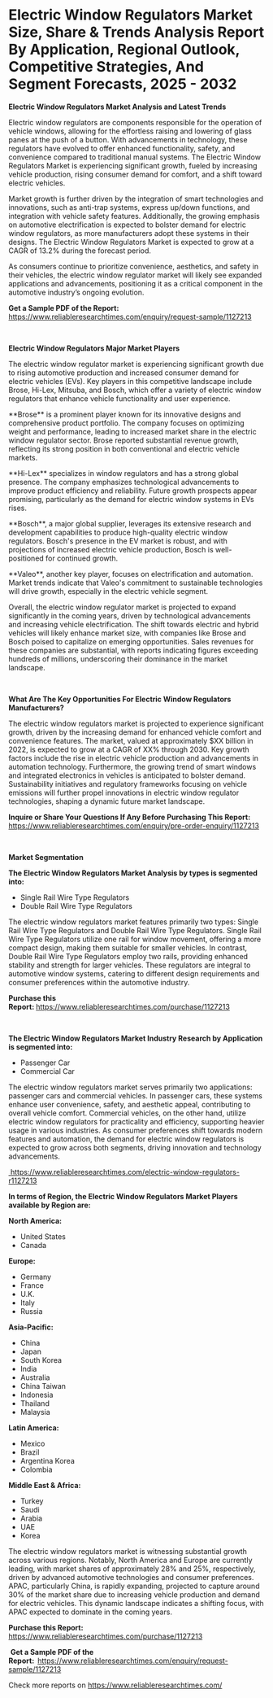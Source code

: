 <p><h1>Electric Window Regulators Market Size, Share & Trends Analysis Report By Application, Regional Outlook, Competitive Strategies, And Segment Forecasts, 2025 - 2032</h1></p><p><strong>Electric Window Regulators Market Analysis and Latest Trends</strong></p>
<p><p>Electric window regulators are components responsible for the operation of vehicle windows, allowing for the effortless raising and lowering of glass panes at the push of a button. With advancements in technology, these regulators have evolved to offer enhanced functionality, safety, and convenience compared to traditional manual systems. The Electric Window Regulators Market is experiencing significant growth, fueled by increasing vehicle production, rising consumer demand for comfort, and a shift toward electric vehicles.</p><p>Market growth is further driven by the integration of smart technologies and innovations, such as anti-trap systems, express up/down functions, and integration with vehicle safety features. Additionally, the growing emphasis on automotive electrification is expected to bolster demand for electric window regulators, as more manufacturers adopt these systems in their designs. The Electric Window Regulators Market is expected to grow at a CAGR of 13.2% during the forecast period. </p><p>As consumers continue to prioritize convenience, aesthetics, and safety in their vehicles, the electric window regulator market will likely see expanded applications and advancements, positioning it as a critical component in the automotive industry’s ongoing evolution.</p></p>
<p><strong>Get a Sample PDF of the Report:&nbsp;</strong> <a href="https://www.reliableresearchtimes.com/enquiry/request-sample/1127213?utm_campaign=2633&utm_medium=2&utm_source=Github&utm_content=ia&utm_term=30032025&utm_id=electric-window-regulators">https://www.reliableresearchtimes.com/enquiry/request-sample/1127213</a></p>
<p>&nbsp;</p>
<p><strong>Electric Window Regulators Major Market Players</strong></p>
<p><p>The electric window regulator market is experiencing significant growth due to rising automotive production and increased consumer demand for electric vehicles (EVs). Key players in this competitive landscape include Brose, Hi-Lex, Mitsuba, and Bosch, which offer a variety of electric window regulators that enhance vehicle functionality and user experience.</p><p>**Brose** is a prominent player known for its innovative designs and comprehensive product portfolio. The company focuses on optimizing weight and performance, leading to increased market share in the electric window regulator sector. Brose reported substantial revenue growth, reflecting its strong position in both conventional and electric vehicle markets.</p><p>**Hi-Lex** specializes in window regulators and has a strong global presence. The company emphasizes technological advancements to improve product efficiency and reliability. Future growth prospects appear promising, particularly as the demand for electric window systems in EVs rises.</p><p>**Bosch**, a major global supplier, leverages its extensive research and development capabilities to produce high-quality electric window regulators. Bosch's presence in the EV market is robust, and with projections of increased electric vehicle production, Bosch is well-positioned for continued growth.</p><p>**Valeo**, another key player, focuses on electrification and automation. Market trends indicate that Valeo's commitment to sustainable technologies will drive growth, especially in the electric vehicle segment.</p><p>Overall, the electric window regulator market is projected to expand significantly in the coming years, driven by technological advancements and increasing vehicle electrification. The shift towards electric and hybrid vehicles will likely enhance market size, with companies like Brose and Bosch poised to capitalize on emerging opportunities. Sales revenues for these companies are substantial, with reports indicating figures exceeding hundreds of millions, underscoring their dominance in the market landscape.</p></p>
<p>&nbsp;</p>
<p><strong>What Are The Key Opportunities For Electric Window Regulators Manufacturers?</strong></p>
<p><p>The electric window regulators market is projected to experience significant growth, driven by the increasing demand for enhanced vehicle comfort and convenience features. The market, valued at approximately $XX billion in 2022, is expected to grow at a CAGR of XX% through 2030. Key growth factors include the rise in electric vehicle production and advancements in automation technology. Furthermore, the growing trend of smart windows and integrated electronics in vehicles is anticipated to bolster demand. Sustainability initiatives and regulatory frameworks focusing on vehicle emissions will further propel innovations in electric window regulator technologies, shaping a dynamic future market landscape.</p></p>
<p><strong>Inquire or Share Your Questions If Any Before Purchasing This Report:</strong> <a href="https://www.reliableresearchtimes.com/enquiry/pre-order-enquiry/1127213?utm_campaign=2633&utm_medium=2&utm_source=Github&utm_content=ia&utm_term=30032025&utm_id=electric-window-regulators">https://www.reliableresearchtimes.com/enquiry/pre-order-enquiry/1127213</a></p>
<p>&nbsp;</p>
<p><strong>Market Segmentation</strong></p>
<p><strong>The Electric Window Regulators Market Analysis by types is segmented into:</strong></p>
<p><ul><li>Single Rail Wire Type Regulators</li><li>Double Rail Wire Type Regulators</li></ul></p>
<p><p>The electric window regulators market features primarily two types: Single Rail Wire Type Regulators and Double Rail Wire Type Regulators. Single Rail Wire Type Regulators utilize one rail for window movement, offering a more compact design, making them suitable for smaller vehicles. In contrast, Double Rail Wire Type Regulators employ two rails, providing enhanced stability and strength for larger vehicles. These regulators are integral to automotive window systems, catering to different design requirements and consumer preferences within the automotive industry.</p></p>
<p><strong>Purchase this Report:&nbsp;</strong><a href="https://www.reliableresearchtimes.com/purchase/1127213?utm_campaign=2633&utm_medium=2&utm_source=Github&utm_content=ia&utm_term=30032025&utm_id=electric-window-regulators">https://www.reliableresearchtimes.com/purchase/1127213</a></p>
<p>&nbsp;</p>
<p><strong>The Electric Window Regulators Market Industry Research by Application is segmented into:</strong></p>
<p><ul><li>Passenger Car</li><li>Commercial Car</li></ul></p>
<p><p>The electric window regulators market serves primarily two applications: passenger cars and commercial vehicles. In passenger cars, these systems enhance user convenience, safety, and aesthetic appeal, contributing to overall vehicle comfort. Commercial vehicles, on the other hand, utilize electric window regulators for practicality and efficiency, supporting heavier usage in various industries. As consumer preferences shift towards modern features and automation, the demand for electric window regulators is expected to grow across both segments, driving innovation and technology advancements.</p></p>
<p><a href="https://www.reliableresearchtimes.com/electric-window-regulators-r1127213?utm_campaign=2633&utm_medium=2&utm_source=Github&utm_content=ia&utm_term=30032025&utm_id=electric-window-regulators">&nbsp;https://www.reliableresearchtimes.com/electric-window-regulators-r1127213</a></p>
<p><strong>In terms of Region, the Electric Window Regulators Market Players available by Region are:</strong></p>
<p>
    <p> <strong> North America: </strong>
        <ul>
            <li>United States</li>
            <li>Canada</li>
        </ul>
        </p> 
    <p> <strong> Europe: </strong>
        <ul>
            <li>Germany</li>
            <li>France</li>
            <li>U.K.</li>
            <li>Italy</li>
            <li>Russia</li>
        </ul>
        </p> 
    <p> <strong> Asia-Pacific: </strong>
        <ul>
            <li>China</li>
            <li>Japan</li>
            <li>South Korea</li>
            <li>India</li>
            <li>Australia</li>
            <li>China Taiwan</li>
            <li>Indonesia</li>
            <li>Thailand</li>
            <li>Malaysia</li>
        </ul>
        </p> 
    <p> <strong> Latin America: </strong>
        <ul>
            <li>Mexico</li>
            <li>Brazil</li>
            <li>Argentina Korea</li>
            <li>Colombia</li>
        </ul>
        </p> 
    <p> <strong> Middle East & Africa: </strong>
        <ul>
            <li>Turkey</li>
            <li>Saudi</li>
            <li>Arabia</li>
            <li>UAE</li>
            <li>Korea</li>
        </ul>
    </p>
    </p>
<p><p>The electric window regulators market is witnessing substantial growth across various regions. Notably, North America and Europe are currently leading, with market shares of approximately 28% and 25%, respectively, driven by advanced automotive technologies and consumer preferences. APAC, particularly China, is rapidly expanding, projected to capture around 30% of the market share due to increasing vehicle production and demand for electric vehicles. This dynamic landscape indicates a shifting focus, with APAC expected to dominate in the coming years.</p></p>
<p><strong>Purchase this Report: </strong><a href="https://www.reliableresearchtimes.com/purchase/1127213?utm_campaign=2633&utm_medium=2&utm_source=Github&utm_content=ia&utm_term=30032025&utm_id=electric-window-regulators">https://www.reliableresearchtimes.com/purchase/1127213</a></p>
<p>&nbsp;<strong>Get a Sample PDF of the Report:&nbsp;&nbsp;</strong><a href="https://www.reliableresearchtimes.com/enquiry/request-sample/1127213?utm_campaign=2633&utm_medium=2&utm_source=Github&utm_content=ia&utm_term=30032025&utm_id=electric-window-regulators">https://www.reliableresearchtimes.com/enquiry/request-sample/1127213</a></p>
<p><strong></strong></p>
<p>Check more reports on <a href="https://www.reliableresearchtimes.com/?utm_campaign=2633&utm_medium=2&utm_source=Github&utm_content=ia&utm_term=30032025&utm_id=electric-window-regulators">https://www.reliableresearchtimes.com/</a></p>